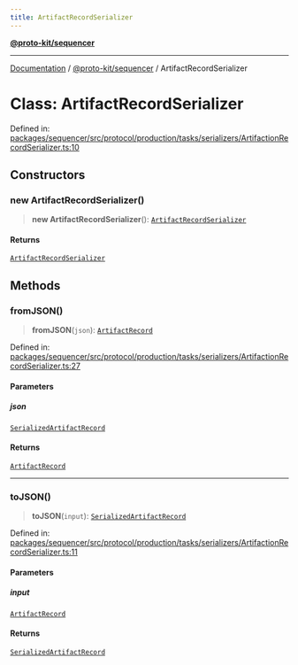 ```yaml
---
title: ArtifactRecordSerializer
---
```


[**@proto-kit/sequencer**](../README.md)

***

[Documentation](../../../README.md) / [@proto-kit/sequencer](../README.md) / ArtifactRecordSerializer

# Class: ArtifactRecordSerializer

Defined in: [packages/sequencer/src/protocol/production/tasks/serializers/ArtifactionRecordSerializer.ts:10](https://github.com/proto-kit/framework/blob/28efa802e3737fc3b77339148b307ef7246f3ef1/packages/sequencer/src/protocol/production/tasks/serializers/ArtifactionRecordSerializer.ts#L10)

## Constructors

### new ArtifactRecordSerializer()

> **new ArtifactRecordSerializer**(): [`ArtifactRecordSerializer`](ArtifactRecordSerializer.md)

#### Returns

[`ArtifactRecordSerializer`](ArtifactRecordSerializer.md)

## Methods

### fromJSON()

> **fromJSON**(`json`): [`ArtifactRecord`](../../common/type-aliases/ArtifactRecord.md)

Defined in: [packages/sequencer/src/protocol/production/tasks/serializers/ArtifactionRecordSerializer.ts:27](https://github.com/proto-kit/framework/blob/28efa802e3737fc3b77339148b307ef7246f3ef1/packages/sequencer/src/protocol/production/tasks/serializers/ArtifactionRecordSerializer.ts#L27)

#### Parameters

##### json

[`SerializedArtifactRecord`](../type-aliases/SerializedArtifactRecord.md)

#### Returns

[`ArtifactRecord`](../../common/type-aliases/ArtifactRecord.md)

***

### toJSON()

> **toJSON**(`input`): [`SerializedArtifactRecord`](../type-aliases/SerializedArtifactRecord.md)

Defined in: [packages/sequencer/src/protocol/production/tasks/serializers/ArtifactionRecordSerializer.ts:11](https://github.com/proto-kit/framework/blob/28efa802e3737fc3b77339148b307ef7246f3ef1/packages/sequencer/src/protocol/production/tasks/serializers/ArtifactionRecordSerializer.ts#L11)

#### Parameters

##### input

[`ArtifactRecord`](../../common/type-aliases/ArtifactRecord.md)

#### Returns

[`SerializedArtifactRecord`](../type-aliases/SerializedArtifactRecord.md)
